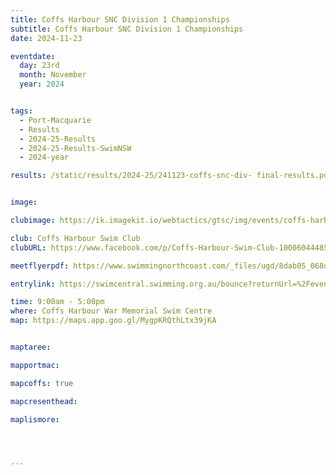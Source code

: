 ```yaml
---
title: Coffs Harbour SNC Division 1 Championships
subtitle: Coffs Harbour SNC Division 1 Championships
date: 2024-11-23

eventdate:
  day: 23rd
  month: November
  year: 2024


tags:
  - Port-Macquarie
  - Results
  - 2024-25-Results
  - 2024-25-Results-SwimNSW
  - 2024-year

results: /static/results/2024-25/241123-coffs-snc-div- final-results.pdf


image: 

clubimage: https://ik.imagekit.io/webtactics/gtsc/img/events/coffs-harbour-600x400-border.jpg

club: Coffs Harbour Swim Club
clubURL: https://www.facebook.com/p/Coffs-Harbour-Swim-Club-100060444858133/

meetflyerpdf: https://www.swimmingnorthcoast.com/_files/ugd/8dab05_068dab087119484088ecf5684c56c5f2.pdf

entrylink: https://swimcentral.swimming.org.au/bounce?returnUrl=%2Fevents%2F89a7a61f-f077-ef11-ac20-0022489771e1%2Fdetail

time: 9:00am - 5:00pm
where: Coffs Harbour War Memorial Swim Centre
map: https://maps.app.goo.gl/MygpKRQthLtx39jKA


maptaree:

mapportmac:

mapcoffs: true

mapcresenthead:

maplismore: 




---
```



